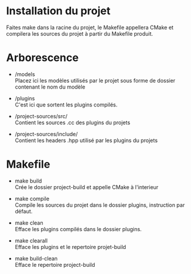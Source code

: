 # Installation du projet
Faites make dans la racine du projet, le Makefile appellera CMake et compilera les sources du projet à partir du Makefile produit.

# Arborescence

- /models<br />
Placez ici les modèles utilisés par le projet sous forme de dossier contenant le nom du modèle

- /plugins<br />
C'est ici que sortent les plugins compilés.

- /project-sources/src/<br />
Contient les sources .cc des plugins du projets

- /project-sources/include/<br />
Contient les headers .hpp utilisé par les plugins du projets

# Makefile

- make build<br />
Crée le dossier project-build et appelle CMake à l'interieur

- make compile<br />
Compile les sources du projet dans le dossier plugins, instruction par défaut.

- make clean<br />
Efface les plugins compilés dans le dossier plugins.

- make clearall<br />
Efface les plugins et le repertoire projet-build

- make build-clean<br />
Efface le repertoire project-build
